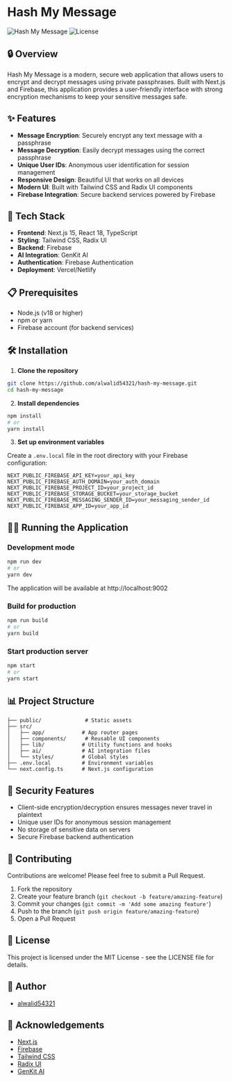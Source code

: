 # Hash My Message

![Hash My Message](https://img.shields.io/badge/Status-Active-brightgreen)
![License](https://img.shields.io/badge/License-MIT-blue)

## 🔒 Overview

Hash My Message is a modern, secure web application that allows users to encrypt and decrypt messages using private passphrases. Built with Next.js and Firebase, this application provides a user-friendly interface with strong encryption mechanisms to keep your sensitive messages safe.

## ✨ Features

- **Message Encryption**: Securely encrypt any text message with a passphrase
- **Message Decryption**: Easily decrypt messages using the correct passphrase
- **Unique User IDs**: Anonymous user identification for session management
- **Responsive Design**: Beautiful UI that works on all devices
- **Modern UI**: Built with Tailwind CSS and Radix UI components
- **Firebase Integration**: Secure backend services powered by Firebase

## 🚀 Tech Stack

- **Frontend**: Next.js 15, React 18, TypeScript
- **Styling**: Tailwind CSS, Radix UI
- **Backend**: Firebase
- **AI Integration**: GenKit AI
- **Authentication**: Firebase Authentication
- **Deployment**: Vercel/Netlify

## 📋 Prerequisites

- Node.js (v18 or higher)
- npm or yarn
- Firebase account (for backend services)

## 🛠️ Installation

1. **Clone the repository**

```bash
git clone https://github.com/alwalid54321/hash-my-message.git
cd hash-my-message
```

2. **Install dependencies**

```bash
npm install
# or
yarn install
```

3. **Set up environment variables**

Create a `.env.local` file in the root directory with your Firebase configuration:

```
NEXT_PUBLIC_FIREBASE_API_KEY=your_api_key
NEXT_PUBLIC_FIREBASE_AUTH_DOMAIN=your_auth_domain
NEXT_PUBLIC_FIREBASE_PROJECT_ID=your_project_id
NEXT_PUBLIC_FIREBASE_STORAGE_BUCKET=your_storage_bucket
NEXT_PUBLIC_FIREBASE_MESSAGING_SENDER_ID=your_messaging_sender_id
NEXT_PUBLIC_FIREBASE_APP_ID=your_app_id
```

## 🏃‍♂️ Running the Application

### Development mode

```bash
npm run dev
# or
yarn dev
```

The application will be available at http://localhost:9002

### Build for production

```bash
npm run build
# or
yarn build
```

### Start production server

```bash
npm start
# or
yarn start
```

## 📊 Project Structure

```
├── public/              # Static assets
├── src/
│   ├── app/            # App router pages
│   ├── components/      # Reusable UI components
│   ├── lib/            # Utility functions and hooks
│   ├── ai/             # AI integration files
│   └── styles/         # Global styles
├── .env.local          # Environment variables
└── next.config.ts      # Next.js configuration
```

## 🔐 Security Features

- Client-side encryption/decryption ensures messages never travel in plaintext
- Unique user IDs for anonymous session management
- No storage of sensitive data on servers
- Secure Firebase backend authentication

## 🤝 Contributing

Contributions are welcome! Please feel free to submit a Pull Request.

1. Fork the repository
2. Create your feature branch (`git checkout -b feature/amazing-feature`)
3. Commit your changes (`git commit -m 'Add some amazing feature'`)
4. Push to the branch (`git push origin feature/amazing-feature`)
5. Open a Pull Request

## 📝 License

This project is licensed under the MIT License - see the LICENSE file for details.

## 👤 Author

- [alwalid54321](https://github.com/alwalid54321)

## 🙏 Acknowledgements

- [Next.js](https://nextjs.org/)
- [Firebase](https://firebase.google.com/)
- [Tailwind CSS](https://tailwindcss.com/)
- [Radix UI](https://www.radix-ui.com/)
- [GenKit AI](https://genkit.ai/)
